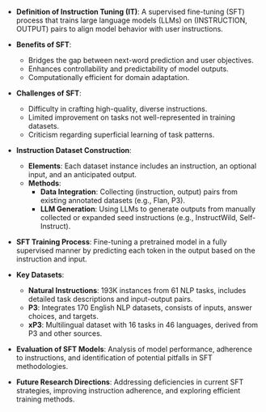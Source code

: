 - **Definition of Instruction Tuning (IT)**: A supervised fine-tuning (SFT) process that trains large language models (LLMs) on (INSTRUCTION, OUTPUT) pairs to align model behavior with user instructions.
  
- **Benefits of SFT**:
  - Bridges the gap between next-word prediction and user objectives.
  - Enhances controllability and predictability of model outputs.
  - Computationally efficient for domain adaptation.

- **Challenges of SFT**:
  - Difficulty in crafting high-quality, diverse instructions.
  - Limited improvement on tasks not well-represented in training datasets.
  - Criticism regarding superficial learning of task patterns.

- **Instruction Dataset Construction**:
  - **Elements**: Each dataset instance includes an instruction, an optional input, and an anticipated output.
  - **Methods**:
    - **Data Integration**: Collecting (instruction, output) pairs from existing annotated datasets (e.g., Flan, P3).
    - **LLM Generation**: Using LLMs to generate outputs from manually collected or expanded seed instructions (e.g., InstructWild, Self-Instruct).

- **SFT Training Process**: Fine-tuning a pretrained model in a fully supervised manner by predicting each token in the output based on the instruction and input.

- **Key Datasets**:
  - **Natural Instructions**: 193K instances from 61 NLP tasks, includes detailed task descriptions and input-output pairs.
  - **P3**: Integrates 170 English NLP datasets, consists of inputs, answer choices, and targets.
  - **xP3**: Multilingual dataset with 16 tasks in 46 languages, derived from P3 and other sources.

- **Evaluation of SFT Models**: Analysis of model performance, adherence to instructions, and identification of potential pitfalls in SFT methodologies.

- **Future Research Directions**: Addressing deficiencies in current SFT strategies, improving instruction adherence, and exploring efficient training methods.